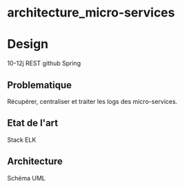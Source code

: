 # architecture_micro-services

# Design

10-12j
REST
github
Spring


## Problematique

Récupérer, centraliser et traiter les logs des micro-services.


## Etat de l'art

Stack ELK


## Architecture

Schéma UML

